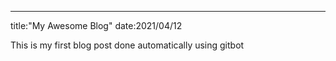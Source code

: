 ---
title:"My Awesome Blog"
date:2021/04/12

This is my first blog post done automatically using gitbot
